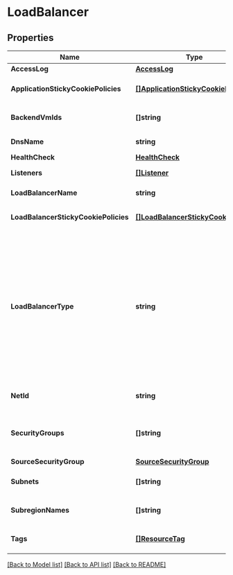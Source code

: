 # LoadBalancer

## Properties

Name | Type | Description | Notes
------------ | ------------- | ------------- | -------------
**AccessLog** | [**AccessLog**](AccessLog.md) |  | [optional] 
**ApplicationStickyCookiePolicies** | [**[]ApplicationStickyCookiePolicy**](ApplicationStickyCookiePolicy.md) | The stickiness policies defined for the load balancer. | [optional] 
**BackendVmIds** | **[]string** | One or more IDs of back-end VMs for the load balancer. | [optional] 
**DnsName** | **string** | The DNS name of the load balancer. | [optional] 
**HealthCheck** | [**HealthCheck**](HealthCheck.md) |  | [optional] 
**Listeners** | [**[]Listener**](Listener.md) | The listeners for the load balancer. | [optional] 
**LoadBalancerName** | **string** | The name of the load balancer. | [optional] 
**LoadBalancerStickyCookiePolicies** | [**[]LoadBalancerStickyCookiePolicy**](LoadBalancerStickyCookiePolicy.md) | The policies defined for the load balancer. | [optional] 
**LoadBalancerType** | **string** | The type of load balancer. Valid only for load balancers in a Net.&lt;br /&gt; If &#x60;LoadBalancerType&#x60; is &#x60;internet-facing&#x60;, the load balancer has a public DNS name that resolves to a public IP address.&lt;br /&gt; If &#x60;LoadBalancerType&#x60; is &#x60;internal&#x60;, the load balancer has a public DNS name that resolves to a private IP address. | [optional] 
**NetId** | **string** | The ID of the Net for the load balancer. | [optional] 
**SecurityGroups** | **[]string** | One or more IDs of security groups for the load balancers. Valid only for load balancers in a Net. | [optional] 
**SourceSecurityGroup** | [**SourceSecurityGroup**](SourceSecurityGroup.md) |  | [optional] 
**Subnets** | **[]string** | The IDs of the Subnets for the load balancer. | [optional] 
**SubregionNames** | **[]string** | One or more names of Subregions for the load balancer. | [optional] 
**Tags** | [**[]ResourceTag**](ResourceTag.md) | One or more tags associated with the load balancer. | [optional] 

[[Back to Model list]](../README.md#documentation-for-models) [[Back to API list]](../README.md#documentation-for-api-endpoints) [[Back to README]](../README.md)


